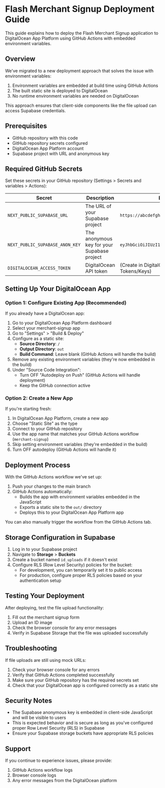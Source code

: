 # Flash Merchant Signup Deployment Guide

This guide explains how to deploy the Flash Merchant Signup application to DigitalOcean App Platform using GitHub Actions with embedded environment variables.

## Overview

We've migrated to a new deployment approach that solves the issue with environment variables:

1. Environment variables are embedded at build time using GitHub Actions
2. The built static site is deployed to DigitalOcean
3. No runtime environment variables are needed on DigitalOcean

This approach ensures that client-side components like the file upload can access Supabase credentials.

## Prerequisites

- GitHub repository with this code
- GitHub repository secrets configured
- DigitalOcean App Platform account
- Supabase project with URL and anonymous key

## Required GitHub Secrets

Set these secrets in your GitHub repository (Settings > Secrets and variables > Actions):

| Secret                          | Description                                 | Example                                    |
| ------------------------------- | ------------------------------------------- | ------------------------------------------ |
| `NEXT_PUBLIC_SUPABASE_URL`      | The URL of your Supabase project            | `https://abcdefghijklm.supabase.co`        |
| `NEXT_PUBLIC_SUPABASE_ANON_KEY` | The anonymous key for your Supabase project | `eyJhbGciOiJIUzI1NiIsInR5cCI6IkpXVCJ9...`  |
| `DIGITALOCEAN_ACCESS_TOKEN`     | DigitalOcean API token                      | (Create in DigitalOcean API > Tokens/Keys) |

## Setting Up Your DigitalOcean App

### Option 1: Configure Existing App (Recommended)

If you already have a DigitalOcean app:

1. Go to your DigitalOcean App Platform dashboard
2. Select your merchant-signup app
3. Go to "Settings" > "Build & Deploy"
4. Configure as a static site:
   - **Source Directory**: `/`
   - **Output Directory**: `out`
   - **Build Command**: Leave blank (GitHub Actions will handle the build)
5. Remove any existing environment variables (they're now embedded in the build)
6. Under "Source Code Integration":
   - Turn OFF "Autodeploy on Push" (GitHub Actions will handle deployment)
   - Keep the GitHub connection active

### Option 2: Create a New App

If you're starting fresh:

1. In DigitalOcean App Platform, create a new app
2. Choose "Static Site" as the type
3. Connect to your GitHub repository
4. Use the app name that matches your GitHub Actions workflow (`merchant-signup`)
5. Skip setting environment variables (they're embedded in the build)
6. Turn OFF autodeploy (GitHub Actions will handle it)

## Deployment Process

With the GitHub Actions workflow we've set up:

1. Push your changes to the main branch
2. GitHub Actions automatically:
   - Builds the app with environment variables embedded in the JavaScript
   - Exports a static site to the `out/` directory
   - Deploys this to your DigitalOcean App Platform app

You can also manually trigger the workflow from the GitHub Actions tab.

## Storage Configuration in Supabase

1. Log in to your Supabase project
2. Navigate to **Storage** > **Buckets**
3. Create a bucket named `id_uploads` if it doesn't exist
4. Configure RLS (Row Level Security) policies for the bucket:
   - For development, you can temporarily set it to public access
   - For production, configure proper RLS policies based on your authentication setup

## Testing Your Deployment

After deploying, test the file upload functionality:

1. Fill out the merchant signup form
2. Upload an ID image
3. Check the browser console for any error messages
4. Verify in Supabase Storage that the file was uploaded successfully

## Troubleshooting

If file uploads are still using mock URLs:

1. Check your browser console for any errors
2. Verify that GitHub Actions completed successfully
3. Make sure your GitHub repository has the required secrets set
4. Check that your DigitalOcean app is configured correctly as a static site

## Security Notes

- The Supabase anonymous key is embedded in client-side JavaScript and will be visible to users
- This is expected behavior and is secure as long as you've configured proper Row Level Security (RLS) in Supabase
- Ensure your Supabase storage buckets have appropriate RLS policies

## Support

If you continue to experience issues, please provide:

1. GitHub Actions workflow logs
2. Browser console logs
3. Any error messages from the DigitalOcean platform

